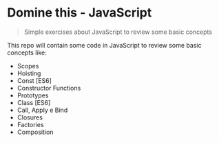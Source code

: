 # Domine this - JavaScript

> Simple exercises about JavaScript to review some basic concepts

This repo will contain some code in JavaScript to review some basic concepts like:

- Scopes
- Hoisting
- Const [ES6]
- Constructor Functions
- Prototypes
- Class [ES6]
- Call, Apply e Bind
- Closures
- Factories
- Composition
